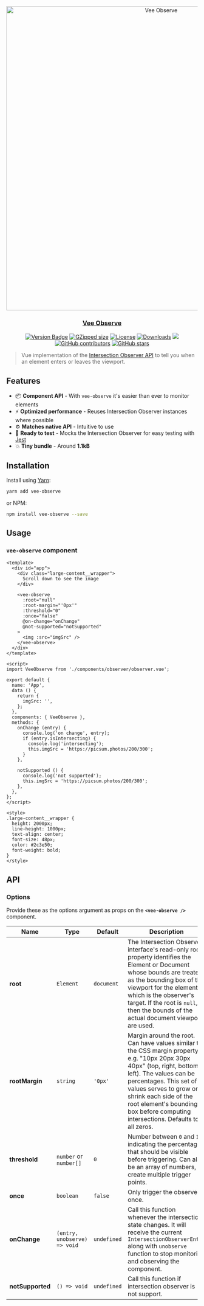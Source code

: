 <div align="center">
<a href="https://github.com/AbdallahHemdan/vee-observe" rel="noopener">
  
  <img width="800" alt="Vee Observe" src="https://user-images.githubusercontent.com/40190772/227812825-f5e71b1a-cc02-413e-b50b-29cbf82f486e.png">

</div>

<h3 align="center">Vee Observe</h3>

<div align="center">

[![Version Badge][npm-version-svg]][package-url]
[![GZipped size][npm-minzip-svg]][bundlephobia-url]
[![License][license-image]][license-url]
[![Downloads][downloads-image]][downloads-url]
<a href="https://vuejs.org/"><img src="https://img.shields.io/badge/vue-2.x-brightgreen.svg"/></a>
[![GitHub contributors](https://img.shields.io/github/contributors/AbdallahHemdan/vee-observe)](https://github.com/AbdallahHemdan/vee-observe/contributors)
[![GitHub stars](https://img.shields.io/github/stars/AbdallahHemdan/vee-observe)](https://github.com/AbdallahHemdan/vee-observe/stargazers)

</div>

> Vue implementation of the [Intersection Observer API](https://developer.mozilla.org/en-US/docs/Web/API/Intersection_Observer_API) to tell you when an element enters or leaves the viewport.

## Features

- 📦 **Component API** - With `vee-observe` it's easier than ever to monitor elements
- ⚡️ **Optimized performance** - Reuses Intersection Observer instances where possible
- ⚙️ **Matches native API** - Intuitive to use
- 🧪 **Ready to test** - Mocks the Intersection Observer for easy testing with [Jest](https://jestjs.io/)
- 💥 **Tiny bundle** - Around **1.1kB**

## Installation

Install using [Yarn](https://yarnpkg.com):

```sh
yarn add vee-observe
```

or NPM:

```sh
npm install vee-observe --save
```

## Usage

### `vee-observe` component

```vue
<template>
  <div id="app">
    <div class="large-content__wrapper">
      Scroll down to see the image
    </div>

    <vee-observe
      :root="null"
      :root-margin="'0px'"
      :threshold="0"
      :once="false"
      @on-change="onChange"
      @not-supported="notSupported"
    >
      <img :src="imgSrc" />
    </vee-observe>
  </div>
</template>

<script>
import VeeObserve from './components/observer/observer.vue';

export default {
  name: 'App',
  data () {
    return {
      imgSrc: '',
    };
  },
  components: { VeeObserve },
  methods: {
    onChange (entry) {
      console.log('on change', entry);
      if (entry.isIntersecting) {
        console.log('intersecting');
        this.imgSrc = 'https://picsum.photos/200/300';
      }
    },
    
    notSupported () {
      console.log('not supported');
      this.imgSrc = 'https://picsum.photos/200/300';
    },
  },
};
</script>

<style>
.large-content__wrapper {
  height: 2000px;
  line-height: 1000px;
  text-align: center;
  font-size: 48px;
  color: #2c3e50;
  font-weight: bold;
}
</style>

```

## API

### Options

Provide these as the options argument as props on the **`<vee-observe />`** component.

| Name           | Type                         | Default     | Description |
| ---------------| -----------------------------| ----------- | ----------- |
| **root**       | `Element`                    | `document`  | The Intersection Observer interface's read-only root property identifies the Element or Document whose bounds are treated as the bounding box of the viewport for the element which is the observer's target. If the root is `null`, then the bounds of the actual document viewport are used.  |
| **rootMargin** | `string`                     | `'0px'`     | Margin around the root. Can have values similar to the CSS margin property, e.g. "10px 20px 30px 40px" (top, right, bottom, left). The values can be percentages. This set of values serves to grow or shrink each side of the root element's bounding box before computing intersections. Defaults to all zeros. |
| **threshold**  | `number` or `number[]`       | `0`         | Number between `0` and `1` indicating the percentage that should be visible before triggering. Can also be an array of numbers, to create multiple trigger points. |
| **once**       | `boolean`                    | `false`     | Only trigger the observer once. |
| **onChange**   | `(entry, unobserve) => void` | `undefined` | Call this function whenever the intersection state changes. It will receive the current `IntersectionObserverEntry` along with `unobserve` function to stop monitoring and observing the component. |
| **notSupported**   | `() => void` | `undefined` | Call this function if intersection observer is not support. |

[package-url]: https://www.npmjs.com/package/vee-observe
[npm-version-svg]: https://img.shields.io/npm/v/vee-observe.svg
[npm-minzip-svg]:
  https://img.shields.io/bundlephobia/minzip/vee-observe.svg
[bundlephobia-url]:
  https://bundlephobia.com/result?p=vee-observe
[license-image]: http://img.shields.io/npm/l/vee-observe.svg
[license-url]: LICENSE
[downloads-image]: http://img.shields.io/npm/dm/vee-observe.svg
[downloads-url]:
  http://npm-stat.com/charts.html?package=vee-observe
[test-image]:
  https://github.com/thebuilder/vee-observe/workflows/Test/badge.svg
